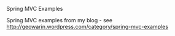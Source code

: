 Spring MVC Examples

Spring MVC examples from my blog - see http://geowarin.wordpress.com/category/spring-mvc-examples